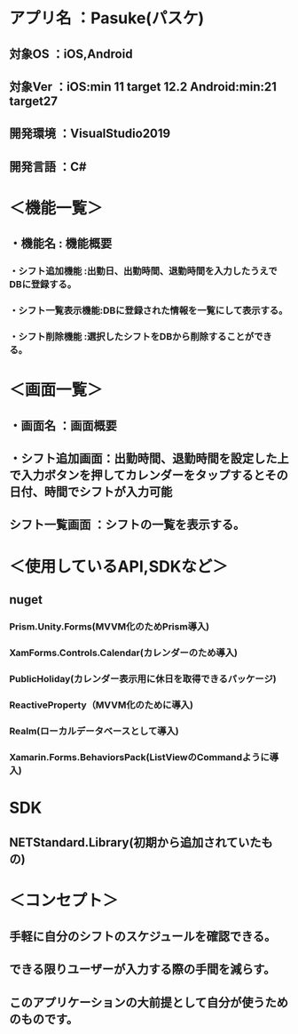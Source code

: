 # アプリ名 ：Pasuke(パスケ)  
## 対象OS   ：iOS,Android  
## 対象Ver  ：iOS:min 11 target 12.2 Android:min:21 target27  
## 開発環境 ：VisualStudio2019  
## 開発言語 ：C#  

# ＜機能一覧＞  

## ・機能名           	: 機能概要  

### ・シフト追加機能    :出勤日、出勤時間、退勤時間を入力したうえでDBに登録する。  
### ・シフト一覧表示機能:DBに登録された情報を一覧にして表示する。 
### ・シフト削除機能    :選択したシフトをDBから削除することができる。  


# ＜画面一覧＞ 
## ・画面名   ：画面概要 
## ・シフト追加画面：出勤時間、退勤時間を設定した上で入力ボタンを押してカレンダーをタップするとその日付、時間でシフトが入力可能  
## シフト一覧画面 ：シフトの一覧を表示する。  

# ＜使用しているAPI,SDKなど＞  
## nuget  
### Prism.Unity.Forms(MVVM化のためPrism導入)  
### XamForms.Controls.Calendar(カレンダーのため導入)  
### PublicHoliday(カレンダー表示用に休日を取得できるパッケージ)  
### ReactiveProperty（MVVM化のために導入)  
### Realm(ローカルデータベースとして導入)  
### Xamarin.Forms.BehaviorsPack(ListViewのCommandように導入)  

# SDK  
## NETStandard.Library(初期から追加されていたもの)  


# ＜コンセプト＞  

## 手軽に自分のシフトのスケジュールを確認できる。  
## できる限りユーザーが入力する際の手間を減らす。  


## このアプリケーションの大前提として自分が使うためのものです。